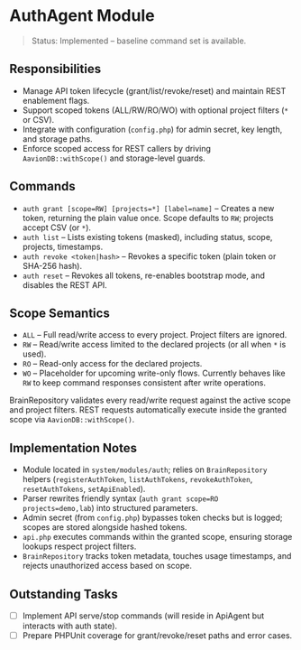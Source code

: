 # AuthAgent Module

> Status: Implemented – baseline command set is available.

## Responsibilities
- Manage API token lifecycle (grant/list/revoke/reset) and maintain REST enablement flags.
- Support scoped tokens (ALL/RW/RO/WO) with optional project filters (`*` or CSV).
- Integrate with configuration (`config.php`) for admin secret, key length, and storage paths.
- Enforce scoped access for REST callers by driving `AavionDB::withScope()` and storage-level guards.

## Commands
- `auth grant [scope=RW] [projects=*] [label=name]` – Creates a new token, returning the plain value once. Scope defaults to `RW`; projects accept CSV (or `*`).
- `auth list` – Lists existing tokens (masked), including status, scope, projects, timestamps.
- `auth revoke <token|hash>` – Revokes a specific token (plain token or SHA-256 hash).
- `auth reset` – Revokes all tokens, re-enables bootstrap mode, and disables the REST API.

## Scope Semantics
- `ALL` – Full read/write access to every project. Project filters are ignored.
- `RW` – Read/write access limited to the declared projects (or all when `*` is used).
- `RO` – Read-only access for the declared projects.
- `WO` – Placeholder for upcoming write-only flows. Currently behaves like `RW` to keep command responses consistent after write operations.

BrainRepository validates every read/write request against the active scope and project filters. REST requests automatically execute inside the granted scope via `AavionDB::withScope()`.

## Implementation Notes
- Module located in `system/modules/auth`; relies on `BrainRepository` helpers (`registerAuthToken`, `listAuthTokens`, `revokeAuthToken`, `resetAuthTokens`, `setApiEnabled`).
- Parser rewrites friendly syntax (`auth grant scope=RO projects=demo,lab`) into structured parameters.
- Admin secret (from `config.php`) bypasses token checks but is logged; scopes are stored alongside hashed tokens.
- `api.php` executes commands within the granted scope, ensuring storage lookups respect project filters.
- `BrainRepository` tracks token metadata, touches usage timestamps, and rejects unauthorized access based on scope.

## Outstanding Tasks
- [ ] Implement API serve/stop commands (will reside in ApiAgent but interacts with auth state).
- [ ] Prepare PHPUnit coverage for grant/revoke/reset paths and error cases.
